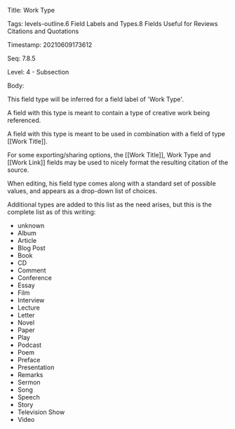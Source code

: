 Title:  Work Type

Tags:   levels-outline.6 Field Labels and Types.8 Fields Useful for Reviews Citations and Quotations

Timestamp: 20210609173612

Seq:    7.8.5

Level:  4 - Subsection

Body: 

This field type will be inferred for a field label of 'Work Type'.

A field with this type is meant to contain a type of creative work being referenced. 

A field with this type is meant to be used in combination with a field of type [[Work Title]]. 

For some exporting/sharing options, the [[Work Title]], Work Type and [[Work Link]] fields may be used to nicely format the resulting citation of the source. 

When editing, his field type comes along with a standard set of possible values, and appears as a drop-down list of choices.

Additional types are added to this list as the need arises, but this is the complete list as of this writing:

+ unknown
+ Album
+ Article
+ Blog Post
+ Book
+ CD
+ Comment
+ Conference
+ Essay
+ Film
+ Interview
+ Lecture
+ Letter
+ Novel
+ Paper
+ Play
+ Podcast
+ Poem
+ Preface
+ Presentation
+ Remarks
+ Sermon
+ Song
+ Speech
+ Story
+ Television Show
+ Video
